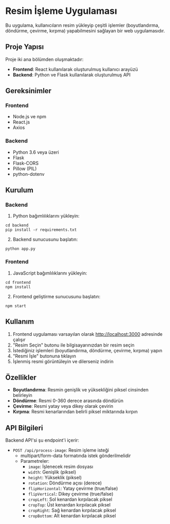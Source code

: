 # Resim İşleme Uygulaması

Bu uygulama, kullanıcıların resim yükleyip çeşitli işlemler (boyutlandırma, döndürme, çevirme, kırpma) yapabilmesini sağlayan bir web uygulamasıdır.

## Proje Yapısı

Proje iki ana bölümden oluşmaktadır:

- **Frontend**: React kullanılarak oluşturulmuş kullanıcı arayüzü
- **Backend**: Python ve Flask kullanılarak oluşturulmuş API

## Gereksinimler

### Frontend

- Node.js ve npm
- React.js
- Axios

### Backend

- Python 3.6 veya üzeri
- Flask
- Flask-CORS
- Pillow (PIL)
- python-dotenv

## Kurulum

### Backend

1. Python bağımlılıklarını yükleyin:
```
cd backend
pip install -r requirements.txt
```

2. Backend sunucusunu başlatın:
```
python app.py
```

### Frontend

1. JavaScript bağımlılıklarını yükleyin:
```
cd frontend
npm install
```

2. Frontend geliştirme sunucusunu başlatın:
```
npm start
```

## Kullanım

1. Frontend uygulaması varsayılan olarak [http://localhost:3000](http://localhost:3000) adresinde çalışır
2. "Resim Seçin" butonu ile bilgisayarınızdan bir resim seçin
3. İstediğiniz işlemleri (boyutlandırma, döndürme, çevirme, kırpma) yapın
4. "Resmi İşle" butonuna tıklayın
5. İşlenmiş resmi görüntüleyin ve dilerseniz indirin

## Özellikler

- **Boyutlandırma**: Resmin genişlik ve yüksekliğini piksel cinsinden belirleyin
- **Döndürme**: Resmi 0-360 derece arasında döndürün
- **Çevirme**: Resmi yatay veya dikey olarak çevirin
- **Kırpma**: Resmi kenarlarından belirli piksel miktarında kırpın

## API Bilgileri

Backend API'si şu endpoint'i içerir:

- `POST /api/process-image`: Resim işleme isteği
  - multipart/form-data formatında istek gönderilmelidir
  - Parametreler:
    - `image`: İşlenecek resim dosyası
    - `width`: Genişlik (piksel)
    - `height`: Yükseklik (piksel)
    - `rotation`: Döndürme açısı (derece)
    - `flipHorizontal`: Yatay çevirme (true/false)
    - `flipVertical`: Dikey çevirme (true/false)
    - `cropLeft`: Sol kenardan kırpılacak piksel
    - `cropTop`: Üst kenardan kırpılacak piksel
    - `cropRight`: Sağ kenardan kırpılacak piksel
    - `cropBottom`: Alt kenardan kırpılacak piksel 

